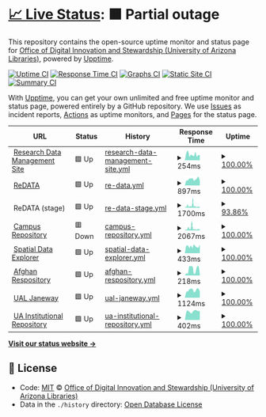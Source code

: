 # [📈 Live Status](https://UAL-ODIS.github.io/uptime): <!--live status--> **🟧 Partial outage**

This repository contains the open-source uptime monitor and status page for [Office of Digital Innovation and Stewardship (University of Arizona Libraries)](https://new.library.arizona.edu/departments/odis), powered by [Upptime](https://github.com/upptime/upptime).

[![Uptime CI](https://github.com/koj-co/upptime/workflows/Uptime%20CI/badge.svg)](https://github.com/koj-co/upptime/actions?query=workflow%3A%22Uptime+CI%22)
[![Response Time CI](https://github.com/koj-co/upptime/workflows/Response%20Time%20CI/badge.svg)](https://github.com/koj-co/upptime/actions?query=workflow%3A%22Response+Time+CI%22)
[![Graphs CI](https://github.com/koj-co/upptime/workflows/Graphs%20CI/badge.svg)](https://github.com/koj-co/upptime/actions?query=workflow%3A%22Graphs+CI%22)
[![Static Site CI](https://github.com/koj-co/upptime/workflows/Static%20Site%20CI/badge.svg)](https://github.com/koj-co/upptime/actions?query=workflow%3A%22Static+Site+CI%22)
[![Summary CI](https://github.com/koj-co/upptime/workflows/Summary%20CI/badge.svg)](https://github.com/koj-co/upptime/actions?query=workflow%3A%22Summary+CI%22)

With [Upptime](https://upptime.js.org), you can get your own unlimited and free uptime monitor and status page, powered entirely by a GitHub repository. We use [Issues](https://github.com/UAL-ODIS/uptime/issues) as incident reports, [Actions](https://github.com/UAL-ODIS/uptime/actions) as uptime monitors, and [Pages](https://UAL-ODIS.github.io/uptime) for the status page.

<!--start: status pages-->
<!-- This summary is generated by Upptime (https://github.com/upptime/upptime) -->
<!-- Do not edit this manually, your changes will be overwritten -->
<!-- prettier-ignore -->
| URL | Status | History | Response Time | Uptime |
| --- | ------ | ------- | ------------- | ------ |
| <img alt="" src="https://favicons.githubusercontent.com/data.library.arizona.edu" height="13"> [Research Data Management Site](https://data.library.arizona.edu) | 🟩 Up | [research-data-management-site.yml](https://github.com/UAL-ODIS/uptime/commits/master/history/research-data-management-site.yml) | <details><summary><img alt="Response time graph" src="./graphs/research-data-management-site/response-time-week.png" height="20"> 254ms</summary><br><a href="https://UAL-ODIS.github.io/uptime/history/research-data-management-site"><img alt="Response time 250" src="https://img.shields.io/endpoint?url=https%3A%2F%2Fraw.githubusercontent.com%2FUAL-ODIS%2Fuptime%2Fmaster%2Fapi%2Fresearch-data-management-site%2Fresponse-time.json"></a><br><a href="https://UAL-ODIS.github.io/uptime/history/research-data-management-site"><img alt="24-hour response time 242" src="https://img.shields.io/endpoint?url=https%3A%2F%2Fraw.githubusercontent.com%2FUAL-ODIS%2Fuptime%2Fmaster%2Fapi%2Fresearch-data-management-site%2Fresponse-time-day.json"></a><br><a href="https://UAL-ODIS.github.io/uptime/history/research-data-management-site"><img alt="7-day response time 254" src="https://img.shields.io/endpoint?url=https%3A%2F%2Fraw.githubusercontent.com%2FUAL-ODIS%2Fuptime%2Fmaster%2Fapi%2Fresearch-data-management-site%2Fresponse-time-week.json"></a><br><a href="https://UAL-ODIS.github.io/uptime/history/research-data-management-site"><img alt="30-day response time 250" src="https://img.shields.io/endpoint?url=https%3A%2F%2Fraw.githubusercontent.com%2FUAL-ODIS%2Fuptime%2Fmaster%2Fapi%2Fresearch-data-management-site%2Fresponse-time-month.json"></a><br><a href="https://UAL-ODIS.github.io/uptime/history/research-data-management-site"><img alt="1-year response time 250" src="https://img.shields.io/endpoint?url=https%3A%2F%2Fraw.githubusercontent.com%2FUAL-ODIS%2Fuptime%2Fmaster%2Fapi%2Fresearch-data-management-site%2Fresponse-time-year.json"></a></details> | <details><summary><a href="https://UAL-ODIS.github.io/uptime/history/research-data-management-site">100.00%</a></summary><a href="https://UAL-ODIS.github.io/uptime/history/research-data-management-site"><img alt="All-time uptime 100.00%" src="https://img.shields.io/endpoint?url=https%3A%2F%2Fraw.githubusercontent.com%2FUAL-ODIS%2Fuptime%2Fmaster%2Fapi%2Fresearch-data-management-site%2Fuptime.json"></a><br><a href="https://UAL-ODIS.github.io/uptime/history/research-data-management-site"><img alt="24-hour uptime 100.00%" src="https://img.shields.io/endpoint?url=https%3A%2F%2Fraw.githubusercontent.com%2FUAL-ODIS%2Fuptime%2Fmaster%2Fapi%2Fresearch-data-management-site%2Fuptime-day.json"></a><br><a href="https://UAL-ODIS.github.io/uptime/history/research-data-management-site"><img alt="7-day uptime 100.00%" src="https://img.shields.io/endpoint?url=https%3A%2F%2Fraw.githubusercontent.com%2FUAL-ODIS%2Fuptime%2Fmaster%2Fapi%2Fresearch-data-management-site%2Fuptime-week.json"></a><br><a href="https://UAL-ODIS.github.io/uptime/history/research-data-management-site"><img alt="30-day uptime 100.00%" src="https://img.shields.io/endpoint?url=https%3A%2F%2Fraw.githubusercontent.com%2FUAL-ODIS%2Fuptime%2Fmaster%2Fapi%2Fresearch-data-management-site%2Fuptime-month.json"></a><br><a href="https://UAL-ODIS.github.io/uptime/history/research-data-management-site"><img alt="1-year uptime 100.00%" src="https://img.shields.io/endpoint?url=https%3A%2F%2Fraw.githubusercontent.com%2FUAL-ODIS%2Fuptime%2Fmaster%2Fapi%2Fresearch-data-management-site%2Fuptime-year.json"></a></details>
| <img alt="" src="https://favicons.githubusercontent.com/arizona.figshare.com" height="13"> [ReDATA](https://arizona.figshare.com) | 🟩 Up | [re-data.yml](https://github.com/UAL-ODIS/uptime/commits/master/history/re-data.yml) | <details><summary><img alt="Response time graph" src="./graphs/re-data/response-time-week.png" height="20"> 897ms</summary><br><a href="https://UAL-ODIS.github.io/uptime/history/re-data"><img alt="Response time 869" src="https://img.shields.io/endpoint?url=https%3A%2F%2Fraw.githubusercontent.com%2FUAL-ODIS%2Fuptime%2Fmaster%2Fapi%2Fre-data%2Fresponse-time.json"></a><br><a href="https://UAL-ODIS.github.io/uptime/history/re-data"><img alt="24-hour response time 975" src="https://img.shields.io/endpoint?url=https%3A%2F%2Fraw.githubusercontent.com%2FUAL-ODIS%2Fuptime%2Fmaster%2Fapi%2Fre-data%2Fresponse-time-day.json"></a><br><a href="https://UAL-ODIS.github.io/uptime/history/re-data"><img alt="7-day response time 897" src="https://img.shields.io/endpoint?url=https%3A%2F%2Fraw.githubusercontent.com%2FUAL-ODIS%2Fuptime%2Fmaster%2Fapi%2Fre-data%2Fresponse-time-week.json"></a><br><a href="https://UAL-ODIS.github.io/uptime/history/re-data"><img alt="30-day response time 869" src="https://img.shields.io/endpoint?url=https%3A%2F%2Fraw.githubusercontent.com%2FUAL-ODIS%2Fuptime%2Fmaster%2Fapi%2Fre-data%2Fresponse-time-month.json"></a><br><a href="https://UAL-ODIS.github.io/uptime/history/re-data"><img alt="1-year response time 869" src="https://img.shields.io/endpoint?url=https%3A%2F%2Fraw.githubusercontent.com%2FUAL-ODIS%2Fuptime%2Fmaster%2Fapi%2Fre-data%2Fresponse-time-year.json"></a></details> | <details><summary><a href="https://UAL-ODIS.github.io/uptime/history/re-data">100.00%</a></summary><a href="https://UAL-ODIS.github.io/uptime/history/re-data"><img alt="All-time uptime 100.00%" src="https://img.shields.io/endpoint?url=https%3A%2F%2Fraw.githubusercontent.com%2FUAL-ODIS%2Fuptime%2Fmaster%2Fapi%2Fre-data%2Fuptime.json"></a><br><a href="https://UAL-ODIS.github.io/uptime/history/re-data"><img alt="24-hour uptime 100.00%" src="https://img.shields.io/endpoint?url=https%3A%2F%2Fraw.githubusercontent.com%2FUAL-ODIS%2Fuptime%2Fmaster%2Fapi%2Fre-data%2Fuptime-day.json"></a><br><a href="https://UAL-ODIS.github.io/uptime/history/re-data"><img alt="7-day uptime 100.00%" src="https://img.shields.io/endpoint?url=https%3A%2F%2Fraw.githubusercontent.com%2FUAL-ODIS%2Fuptime%2Fmaster%2Fapi%2Fre-data%2Fuptime-week.json"></a><br><a href="https://UAL-ODIS.github.io/uptime/history/re-data"><img alt="30-day uptime 100.00%" src="https://img.shields.io/endpoint?url=https%3A%2F%2Fraw.githubusercontent.com%2FUAL-ODIS%2Fuptime%2Fmaster%2Fapi%2Fre-data%2Fuptime-month.json"></a><br><a href="https://UAL-ODIS.github.io/uptime/history/re-data"><img alt="1-year uptime 100.00%" src="https://img.shields.io/endpoint?url=https%3A%2F%2Fraw.githubusercontent.com%2FUAL-ODIS%2Fuptime%2Fmaster%2Fapi%2Fre-data%2Fuptime-year.json"></a></details>
| <img alt="" src="https://favicons.githubusercontent.com/null" height="13"> ReDATA (stage) | 🟩 Up | [re-data-stage.yml](https://github.com/UAL-ODIS/uptime/commits/master/history/re-data-stage.yml) | <details><summary><img alt="Response time graph" src="./graphs/re-data-stage/response-time-week.png" height="20"> 1700ms</summary><br><a href="https://UAL-ODIS.github.io/uptime/history/re-data-stage"><img alt="Response time 1298" src="https://img.shields.io/endpoint?url=https%3A%2F%2Fraw.githubusercontent.com%2FUAL-ODIS%2Fuptime%2Fmaster%2Fapi%2Fre-data-stage%2Fresponse-time.json"></a><br><a href="https://UAL-ODIS.github.io/uptime/history/re-data-stage"><img alt="24-hour response time 990" src="https://img.shields.io/endpoint?url=https%3A%2F%2Fraw.githubusercontent.com%2FUAL-ODIS%2Fuptime%2Fmaster%2Fapi%2Fre-data-stage%2Fresponse-time-day.json"></a><br><a href="https://UAL-ODIS.github.io/uptime/history/re-data-stage"><img alt="7-day response time 1700" src="https://img.shields.io/endpoint?url=https%3A%2F%2Fraw.githubusercontent.com%2FUAL-ODIS%2Fuptime%2Fmaster%2Fapi%2Fre-data-stage%2Fresponse-time-week.json"></a><br><a href="https://UAL-ODIS.github.io/uptime/history/re-data-stage"><img alt="30-day response time 1298" src="https://img.shields.io/endpoint?url=https%3A%2F%2Fraw.githubusercontent.com%2FUAL-ODIS%2Fuptime%2Fmaster%2Fapi%2Fre-data-stage%2Fresponse-time-month.json"></a><br><a href="https://UAL-ODIS.github.io/uptime/history/re-data-stage"><img alt="1-year response time 1298" src="https://img.shields.io/endpoint?url=https%3A%2F%2Fraw.githubusercontent.com%2FUAL-ODIS%2Fuptime%2Fmaster%2Fapi%2Fre-data-stage%2Fresponse-time-year.json"></a></details> | <details><summary><a href="https://UAL-ODIS.github.io/uptime/history/re-data-stage">93.86%</a></summary><a href="https://UAL-ODIS.github.io/uptime/history/re-data-stage"><img alt="All-time uptime 96.71%" src="https://img.shields.io/endpoint?url=https%3A%2F%2Fraw.githubusercontent.com%2FUAL-ODIS%2Fuptime%2Fmaster%2Fapi%2Fre-data-stage%2Fuptime.json"></a><br><a href="https://UAL-ODIS.github.io/uptime/history/re-data-stage"><img alt="24-hour uptime 100.00%" src="https://img.shields.io/endpoint?url=https%3A%2F%2Fraw.githubusercontent.com%2FUAL-ODIS%2Fuptime%2Fmaster%2Fapi%2Fre-data-stage%2Fuptime-day.json"></a><br><a href="https://UAL-ODIS.github.io/uptime/history/re-data-stage"><img alt="7-day uptime 93.86%" src="https://img.shields.io/endpoint?url=https%3A%2F%2Fraw.githubusercontent.com%2FUAL-ODIS%2Fuptime%2Fmaster%2Fapi%2Fre-data-stage%2Fuptime-week.json"></a><br><a href="https://UAL-ODIS.github.io/uptime/history/re-data-stage"><img alt="30-day uptime 96.71%" src="https://img.shields.io/endpoint?url=https%3A%2F%2Fraw.githubusercontent.com%2FUAL-ODIS%2Fuptime%2Fmaster%2Fapi%2Fre-data-stage%2Fuptime-month.json"></a><br><a href="https://UAL-ODIS.github.io/uptime/history/re-data-stage"><img alt="1-year uptime 96.71%" src="https://img.shields.io/endpoint?url=https%3A%2F%2Fraw.githubusercontent.com%2FUAL-ODIS%2Fuptime%2Fmaster%2Fapi%2Fre-data-stage%2Fuptime-year.json"></a></details>
| <img alt="" src="https://favicons.githubusercontent.com/repository.arizona.edu" height="13"> [Campus Repository](https://repository.arizona.edu/) | 🟥 Down | [campus-repository.yml](https://github.com/UAL-ODIS/uptime/commits/master/history/campus-repository.yml) | <details><summary><img alt="Response time graph" src="./graphs/campus-repository/response-time-week.png" height="20"> 2067ms</summary><br><a href="https://UAL-ODIS.github.io/uptime/history/campus-repository"><img alt="Response time 1481" src="https://img.shields.io/endpoint?url=https%3A%2F%2Fraw.githubusercontent.com%2FUAL-ODIS%2Fuptime%2Fmaster%2Fapi%2Fcampus-repository%2Fresponse-time.json"></a><br><a href="https://UAL-ODIS.github.io/uptime/history/campus-repository"><img alt="24-hour response time 2297" src="https://img.shields.io/endpoint?url=https%3A%2F%2Fraw.githubusercontent.com%2FUAL-ODIS%2Fuptime%2Fmaster%2Fapi%2Fcampus-repository%2Fresponse-time-day.json"></a><br><a href="https://UAL-ODIS.github.io/uptime/history/campus-repository"><img alt="7-day response time 2067" src="https://img.shields.io/endpoint?url=https%3A%2F%2Fraw.githubusercontent.com%2FUAL-ODIS%2Fuptime%2Fmaster%2Fapi%2Fcampus-repository%2Fresponse-time-week.json"></a><br><a href="https://UAL-ODIS.github.io/uptime/history/campus-repository"><img alt="30-day response time 1481" src="https://img.shields.io/endpoint?url=https%3A%2F%2Fraw.githubusercontent.com%2FUAL-ODIS%2Fuptime%2Fmaster%2Fapi%2Fcampus-repository%2Fresponse-time-month.json"></a><br><a href="https://UAL-ODIS.github.io/uptime/history/campus-repository"><img alt="1-year response time 1481" src="https://img.shields.io/endpoint?url=https%3A%2F%2Fraw.githubusercontent.com%2FUAL-ODIS%2Fuptime%2Fmaster%2Fapi%2Fcampus-repository%2Fresponse-time-year.json"></a></details> | <details><summary><a href="https://UAL-ODIS.github.io/uptime/history/campus-repository">100.00%</a></summary><a href="https://UAL-ODIS.github.io/uptime/history/campus-repository"><img alt="All-time uptime 99.95%" src="https://img.shields.io/endpoint?url=https%3A%2F%2Fraw.githubusercontent.com%2FUAL-ODIS%2Fuptime%2Fmaster%2Fapi%2Fcampus-repository%2Fuptime.json"></a><br><a href="https://UAL-ODIS.github.io/uptime/history/campus-repository"><img alt="24-hour uptime 100.00%" src="https://img.shields.io/endpoint?url=https%3A%2F%2Fraw.githubusercontent.com%2FUAL-ODIS%2Fuptime%2Fmaster%2Fapi%2Fcampus-repository%2Fuptime-day.json"></a><br><a href="https://UAL-ODIS.github.io/uptime/history/campus-repository"><img alt="7-day uptime 100.00%" src="https://img.shields.io/endpoint?url=https%3A%2F%2Fraw.githubusercontent.com%2FUAL-ODIS%2Fuptime%2Fmaster%2Fapi%2Fcampus-repository%2Fuptime-week.json"></a><br><a href="https://UAL-ODIS.github.io/uptime/history/campus-repository"><img alt="30-day uptime 99.95%" src="https://img.shields.io/endpoint?url=https%3A%2F%2Fraw.githubusercontent.com%2FUAL-ODIS%2Fuptime%2Fmaster%2Fapi%2Fcampus-repository%2Fuptime-month.json"></a><br><a href="https://UAL-ODIS.github.io/uptime/history/campus-repository"><img alt="1-year uptime 99.95%" src="https://img.shields.io/endpoint?url=https%3A%2F%2Fraw.githubusercontent.com%2FUAL-ODIS%2Fuptime%2Fmaster%2Fapi%2Fcampus-repository%2Fuptime-year.json"></a></details>
| <img alt="" src="https://favicons.githubusercontent.com/geo.library.arizona.edu" height="13"> [Spatial Data Explorer](https://geo.library.arizona.edu/) | 🟩 Up | [spatial-data-explorer.yml](https://github.com/UAL-ODIS/uptime/commits/master/history/spatial-data-explorer.yml) | <details><summary><img alt="Response time graph" src="./graphs/spatial-data-explorer/response-time-week.png" height="20"> 433ms</summary><br><a href="https://UAL-ODIS.github.io/uptime/history/spatial-data-explorer"><img alt="Response time 469" src="https://img.shields.io/endpoint?url=https%3A%2F%2Fraw.githubusercontent.com%2FUAL-ODIS%2Fuptime%2Fmaster%2Fapi%2Fspatial-data-explorer%2Fresponse-time.json"></a><br><a href="https://UAL-ODIS.github.io/uptime/history/spatial-data-explorer"><img alt="24-hour response time 339" src="https://img.shields.io/endpoint?url=https%3A%2F%2Fraw.githubusercontent.com%2FUAL-ODIS%2Fuptime%2Fmaster%2Fapi%2Fspatial-data-explorer%2Fresponse-time-day.json"></a><br><a href="https://UAL-ODIS.github.io/uptime/history/spatial-data-explorer"><img alt="7-day response time 433" src="https://img.shields.io/endpoint?url=https%3A%2F%2Fraw.githubusercontent.com%2FUAL-ODIS%2Fuptime%2Fmaster%2Fapi%2Fspatial-data-explorer%2Fresponse-time-week.json"></a><br><a href="https://UAL-ODIS.github.io/uptime/history/spatial-data-explorer"><img alt="30-day response time 469" src="https://img.shields.io/endpoint?url=https%3A%2F%2Fraw.githubusercontent.com%2FUAL-ODIS%2Fuptime%2Fmaster%2Fapi%2Fspatial-data-explorer%2Fresponse-time-month.json"></a><br><a href="https://UAL-ODIS.github.io/uptime/history/spatial-data-explorer"><img alt="1-year response time 469" src="https://img.shields.io/endpoint?url=https%3A%2F%2Fraw.githubusercontent.com%2FUAL-ODIS%2Fuptime%2Fmaster%2Fapi%2Fspatial-data-explorer%2Fresponse-time-year.json"></a></details> | <details><summary><a href="https://UAL-ODIS.github.io/uptime/history/spatial-data-explorer">100.00%</a></summary><a href="https://UAL-ODIS.github.io/uptime/history/spatial-data-explorer"><img alt="All-time uptime 100.00%" src="https://img.shields.io/endpoint?url=https%3A%2F%2Fraw.githubusercontent.com%2FUAL-ODIS%2Fuptime%2Fmaster%2Fapi%2Fspatial-data-explorer%2Fuptime.json"></a><br><a href="https://UAL-ODIS.github.io/uptime/history/spatial-data-explorer"><img alt="24-hour uptime 100.00%" src="https://img.shields.io/endpoint?url=https%3A%2F%2Fraw.githubusercontent.com%2FUAL-ODIS%2Fuptime%2Fmaster%2Fapi%2Fspatial-data-explorer%2Fuptime-day.json"></a><br><a href="https://UAL-ODIS.github.io/uptime/history/spatial-data-explorer"><img alt="7-day uptime 100.00%" src="https://img.shields.io/endpoint?url=https%3A%2F%2Fraw.githubusercontent.com%2FUAL-ODIS%2Fuptime%2Fmaster%2Fapi%2Fspatial-data-explorer%2Fuptime-week.json"></a><br><a href="https://UAL-ODIS.github.io/uptime/history/spatial-data-explorer"><img alt="30-day uptime 100.00%" src="https://img.shields.io/endpoint?url=https%3A%2F%2Fraw.githubusercontent.com%2FUAL-ODIS%2Fuptime%2Fmaster%2Fapi%2Fspatial-data-explorer%2Fuptime-month.json"></a><br><a href="https://UAL-ODIS.github.io/uptime/history/spatial-data-explorer"><img alt="1-year uptime 100.00%" src="https://img.shields.io/endpoint?url=https%3A%2F%2Fraw.githubusercontent.com%2FUAL-ODIS%2Fuptime%2Fmaster%2Fapi%2Fspatial-data-explorer%2Fuptime-year.json"></a></details>
| <img alt="" src="https://favicons.githubusercontent.com/www.afghandata.org" height="13"> [Afghan Respository](http://www.afghandata.org/) | 🟩 Up | [afghan-respository.yml](https://github.com/UAL-ODIS/uptime/commits/master/history/afghan-respository.yml) | <details><summary><img alt="Response time graph" src="./graphs/afghan-respository/response-time-week.png" height="20"> 218ms</summary><br><a href="https://UAL-ODIS.github.io/uptime/history/afghan-respository"><img alt="Response time 170" src="https://img.shields.io/endpoint?url=https%3A%2F%2Fraw.githubusercontent.com%2FUAL-ODIS%2Fuptime%2Fmaster%2Fapi%2Fafghan-respository%2Fresponse-time.json"></a><br><a href="https://UAL-ODIS.github.io/uptime/history/afghan-respository"><img alt="24-hour response time 301" src="https://img.shields.io/endpoint?url=https%3A%2F%2Fraw.githubusercontent.com%2FUAL-ODIS%2Fuptime%2Fmaster%2Fapi%2Fafghan-respository%2Fresponse-time-day.json"></a><br><a href="https://UAL-ODIS.github.io/uptime/history/afghan-respository"><img alt="7-day response time 218" src="https://img.shields.io/endpoint?url=https%3A%2F%2Fraw.githubusercontent.com%2FUAL-ODIS%2Fuptime%2Fmaster%2Fapi%2Fafghan-respository%2Fresponse-time-week.json"></a><br><a href="https://UAL-ODIS.github.io/uptime/history/afghan-respository"><img alt="30-day response time 170" src="https://img.shields.io/endpoint?url=https%3A%2F%2Fraw.githubusercontent.com%2FUAL-ODIS%2Fuptime%2Fmaster%2Fapi%2Fafghan-respository%2Fresponse-time-month.json"></a><br><a href="https://UAL-ODIS.github.io/uptime/history/afghan-respository"><img alt="1-year response time 170" src="https://img.shields.io/endpoint?url=https%3A%2F%2Fraw.githubusercontent.com%2FUAL-ODIS%2Fuptime%2Fmaster%2Fapi%2Fafghan-respository%2Fresponse-time-year.json"></a></details> | <details><summary><a href="https://UAL-ODIS.github.io/uptime/history/afghan-respository">100.00%</a></summary><a href="https://UAL-ODIS.github.io/uptime/history/afghan-respository"><img alt="All-time uptime 100.00%" src="https://img.shields.io/endpoint?url=https%3A%2F%2Fraw.githubusercontent.com%2FUAL-ODIS%2Fuptime%2Fmaster%2Fapi%2Fafghan-respository%2Fuptime.json"></a><br><a href="https://UAL-ODIS.github.io/uptime/history/afghan-respository"><img alt="24-hour uptime 100.00%" src="https://img.shields.io/endpoint?url=https%3A%2F%2Fraw.githubusercontent.com%2FUAL-ODIS%2Fuptime%2Fmaster%2Fapi%2Fafghan-respository%2Fuptime-day.json"></a><br><a href="https://UAL-ODIS.github.io/uptime/history/afghan-respository"><img alt="7-day uptime 100.00%" src="https://img.shields.io/endpoint?url=https%3A%2F%2Fraw.githubusercontent.com%2FUAL-ODIS%2Fuptime%2Fmaster%2Fapi%2Fafghan-respository%2Fuptime-week.json"></a><br><a href="https://UAL-ODIS.github.io/uptime/history/afghan-respository"><img alt="30-day uptime 100.00%" src="https://img.shields.io/endpoint?url=https%3A%2F%2Fraw.githubusercontent.com%2FUAL-ODIS%2Fuptime%2Fmaster%2Fapi%2Fafghan-respository%2Fuptime-month.json"></a><br><a href="https://UAL-ODIS.github.io/uptime/history/afghan-respository"><img alt="1-year uptime 100.00%" src="https://img.shields.io/endpoint?url=https%3A%2F%2Fraw.githubusercontent.com%2FUAL-ODIS%2Fuptime%2Fmaster%2Fapi%2Fafghan-respository%2Fuptime-year.json"></a></details>
| <img alt="" src="https://favicons.githubusercontent.com/journals.librarypublishing.arizona.edu" height="13"> [UAL Janeway](https://journals.librarypublishing.arizona.edu/) | 🟩 Up | [ual-janeway.yml](https://github.com/UAL-ODIS/uptime/commits/master/history/ual-janeway.yml) | <details><summary><img alt="Response time graph" src="./graphs/ual-janeway/response-time-week.png" height="20"> 1124ms</summary><br><a href="https://UAL-ODIS.github.io/uptime/history/ual-janeway"><img alt="Response time 1041" src="https://img.shields.io/endpoint?url=https%3A%2F%2Fraw.githubusercontent.com%2FUAL-ODIS%2Fuptime%2Fmaster%2Fapi%2Fual-janeway%2Fresponse-time.json"></a><br><a href="https://UAL-ODIS.github.io/uptime/history/ual-janeway"><img alt="24-hour response time 1215" src="https://img.shields.io/endpoint?url=https%3A%2F%2Fraw.githubusercontent.com%2FUAL-ODIS%2Fuptime%2Fmaster%2Fapi%2Fual-janeway%2Fresponse-time-day.json"></a><br><a href="https://UAL-ODIS.github.io/uptime/history/ual-janeway"><img alt="7-day response time 1124" src="https://img.shields.io/endpoint?url=https%3A%2F%2Fraw.githubusercontent.com%2FUAL-ODIS%2Fuptime%2Fmaster%2Fapi%2Fual-janeway%2Fresponse-time-week.json"></a><br><a href="https://UAL-ODIS.github.io/uptime/history/ual-janeway"><img alt="30-day response time 1041" src="https://img.shields.io/endpoint?url=https%3A%2F%2Fraw.githubusercontent.com%2FUAL-ODIS%2Fuptime%2Fmaster%2Fapi%2Fual-janeway%2Fresponse-time-month.json"></a><br><a href="https://UAL-ODIS.github.io/uptime/history/ual-janeway"><img alt="1-year response time 1041" src="https://img.shields.io/endpoint?url=https%3A%2F%2Fraw.githubusercontent.com%2FUAL-ODIS%2Fuptime%2Fmaster%2Fapi%2Fual-janeway%2Fresponse-time-year.json"></a></details> | <details><summary><a href="https://UAL-ODIS.github.io/uptime/history/ual-janeway">100.00%</a></summary><a href="https://UAL-ODIS.github.io/uptime/history/ual-janeway"><img alt="All-time uptime 100.00%" src="https://img.shields.io/endpoint?url=https%3A%2F%2Fraw.githubusercontent.com%2FUAL-ODIS%2Fuptime%2Fmaster%2Fapi%2Fual-janeway%2Fuptime.json"></a><br><a href="https://UAL-ODIS.github.io/uptime/history/ual-janeway"><img alt="24-hour uptime 100.00%" src="https://img.shields.io/endpoint?url=https%3A%2F%2Fraw.githubusercontent.com%2FUAL-ODIS%2Fuptime%2Fmaster%2Fapi%2Fual-janeway%2Fuptime-day.json"></a><br><a href="https://UAL-ODIS.github.io/uptime/history/ual-janeway"><img alt="7-day uptime 100.00%" src="https://img.shields.io/endpoint?url=https%3A%2F%2Fraw.githubusercontent.com%2FUAL-ODIS%2Fuptime%2Fmaster%2Fapi%2Fual-janeway%2Fuptime-week.json"></a><br><a href="https://UAL-ODIS.github.io/uptime/history/ual-janeway"><img alt="30-day uptime 100.00%" src="https://img.shields.io/endpoint?url=https%3A%2F%2Fraw.githubusercontent.com%2FUAL-ODIS%2Fuptime%2Fmaster%2Fapi%2Fual-janeway%2Fuptime-month.json"></a><br><a href="https://UAL-ODIS.github.io/uptime/history/ual-janeway"><img alt="1-year uptime 100.00%" src="https://img.shields.io/endpoint?url=https%3A%2F%2Fraw.githubusercontent.com%2FUAL-ODIS%2Fuptime%2Fmaster%2Fapi%2Fual-janeway%2Fuptime-year.json"></a></details>
| <img alt="" src="https://favicons.githubusercontent.com/uair.library.arizona.edu" height="13"> [UA Institutional Repository](https://uair.library.arizona.edu/) | 🟩 Up | [ua-institutional-repository.yml](https://github.com/UAL-ODIS/uptime/commits/master/history/ua-institutional-repository.yml) | <details><summary><img alt="Response time graph" src="./graphs/ua-institutional-repository/response-time-week.png" height="20"> 402ms</summary><br><a href="https://UAL-ODIS.github.io/uptime/history/ua-institutional-repository"><img alt="Response time 412" src="https://img.shields.io/endpoint?url=https%3A%2F%2Fraw.githubusercontent.com%2FUAL-ODIS%2Fuptime%2Fmaster%2Fapi%2Fua-institutional-repository%2Fresponse-time.json"></a><br><a href="https://UAL-ODIS.github.io/uptime/history/ua-institutional-repository"><img alt="24-hour response time 339" src="https://img.shields.io/endpoint?url=https%3A%2F%2Fraw.githubusercontent.com%2FUAL-ODIS%2Fuptime%2Fmaster%2Fapi%2Fua-institutional-repository%2Fresponse-time-day.json"></a><br><a href="https://UAL-ODIS.github.io/uptime/history/ua-institutional-repository"><img alt="7-day response time 402" src="https://img.shields.io/endpoint?url=https%3A%2F%2Fraw.githubusercontent.com%2FUAL-ODIS%2Fuptime%2Fmaster%2Fapi%2Fua-institutional-repository%2Fresponse-time-week.json"></a><br><a href="https://UAL-ODIS.github.io/uptime/history/ua-institutional-repository"><img alt="30-day response time 412" src="https://img.shields.io/endpoint?url=https%3A%2F%2Fraw.githubusercontent.com%2FUAL-ODIS%2Fuptime%2Fmaster%2Fapi%2Fua-institutional-repository%2Fresponse-time-month.json"></a><br><a href="https://UAL-ODIS.github.io/uptime/history/ua-institutional-repository"><img alt="1-year response time 412" src="https://img.shields.io/endpoint?url=https%3A%2F%2Fraw.githubusercontent.com%2FUAL-ODIS%2Fuptime%2Fmaster%2Fapi%2Fua-institutional-repository%2Fresponse-time-year.json"></a></details> | <details><summary><a href="https://UAL-ODIS.github.io/uptime/history/ua-institutional-repository">100.00%</a></summary><a href="https://UAL-ODIS.github.io/uptime/history/ua-institutional-repository"><img alt="All-time uptime 100.00%" src="https://img.shields.io/endpoint?url=https%3A%2F%2Fraw.githubusercontent.com%2FUAL-ODIS%2Fuptime%2Fmaster%2Fapi%2Fua-institutional-repository%2Fuptime.json"></a><br><a href="https://UAL-ODIS.github.io/uptime/history/ua-institutional-repository"><img alt="24-hour uptime 100.00%" src="https://img.shields.io/endpoint?url=https%3A%2F%2Fraw.githubusercontent.com%2FUAL-ODIS%2Fuptime%2Fmaster%2Fapi%2Fua-institutional-repository%2Fuptime-day.json"></a><br><a href="https://UAL-ODIS.github.io/uptime/history/ua-institutional-repository"><img alt="7-day uptime 100.00%" src="https://img.shields.io/endpoint?url=https%3A%2F%2Fraw.githubusercontent.com%2FUAL-ODIS%2Fuptime%2Fmaster%2Fapi%2Fua-institutional-repository%2Fuptime-week.json"></a><br><a href="https://UAL-ODIS.github.io/uptime/history/ua-institutional-repository"><img alt="30-day uptime 100.00%" src="https://img.shields.io/endpoint?url=https%3A%2F%2Fraw.githubusercontent.com%2FUAL-ODIS%2Fuptime%2Fmaster%2Fapi%2Fua-institutional-repository%2Fuptime-month.json"></a><br><a href="https://UAL-ODIS.github.io/uptime/history/ua-institutional-repository"><img alt="1-year uptime 100.00%" src="https://img.shields.io/endpoint?url=https%3A%2F%2Fraw.githubusercontent.com%2FUAL-ODIS%2Fuptime%2Fmaster%2Fapi%2Fua-institutional-repository%2Fuptime-year.json"></a></details>

<!--end: status pages-->

[**Visit our status website →**](https://UAL-ODIS.github.io/uptime)

## 📄 License

- Code: [MIT](./LICENSE) © [Office of Digital Innovation and Stewardship (University of Arizona Libraries)](https://new.library.arizona.edu/departments/odis)
- Data in the `./history` directory: [Open Database License](https://opendatacommons.org/licenses/odbl/1-0/)

